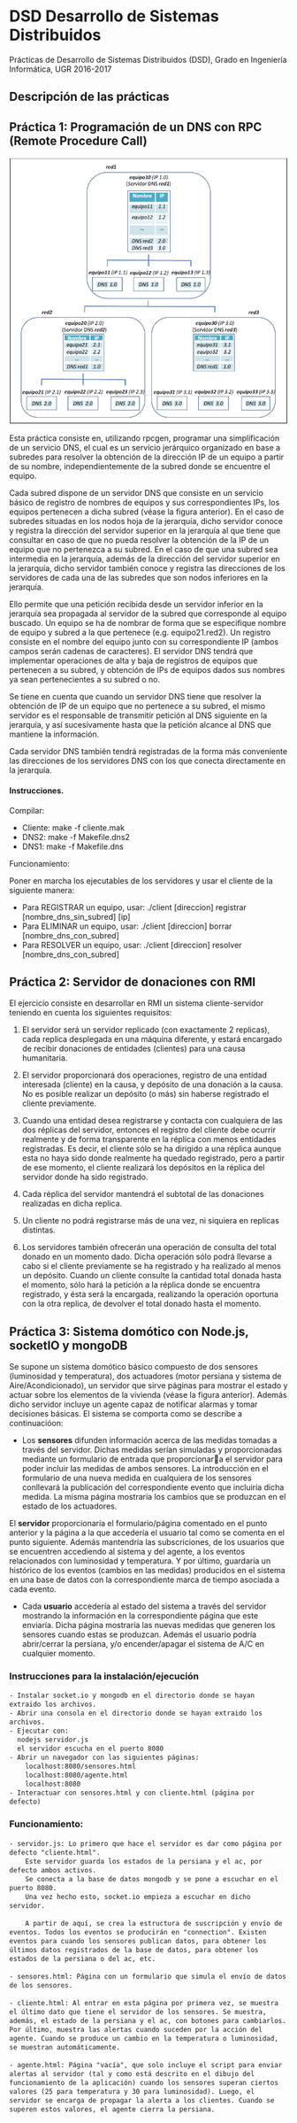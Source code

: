 # DSD Desarrollo de Sistemas Distribuidos

Prácticas de Desarrollo de Sistemas Distribuidos (DSD), Grado en Ingeniería Informática, UGR 2016-2017

## Descripción de las prácticas

## Práctica 1: Programación de un DNS con RPC (Remote Procedure Call)

![alt text](https://github.com/danidiaz1/DSD-Desarrollo-de-Sistemas-Distribuidos-UGR/blob/master/P1_RPC/doc/figura1.png "Figura 1")

Esta práctica consiste en, utilizando rpcgen, programar una simplificación de un servicio DNS, el cual es un servicio jerárquico organizado en base a subredes para resolver la obtención de la dirección IP de un equipo a partir de su nombre, independientemente de la subred donde se encuentre el equipo.

Cada subred dispone de un servidor DNS que consiste en un servicio básico de registro de nombres de equipos y sus correspondientes IPs, los equipos pertenecen a dicha subred (véase la figura anterior). En el caso de subredes situadas en los nodos hoja de la jerarquía, dicho servidor conoce y registra la dirección del servidor superior en la jerarquía al que tiene que consultar en caso de que no pueda resolver la obtención de la IP de un equipo que no pertenezca a su subred. En el caso de que una subred sea intermedia en la jerarquía, además de la dirección del servidor superior en la jerarquía, dicho servidor también conoce y registra las direcciones de los servidores de cada una de las subredes que son nodos inferiores en la jerarquía.

Ello permite que una petición recibida desde un servidor inferior en la jerarquía sea propagada al servidor de la subred que corresponde al equipo buscado. Un equipo se ha de nombrar de forma que se especifique nombre de equipo y subred a la que pertenece (e.g. equipo21.red2). Un registro consiste en el nombre del equipo junto con su correspondiente IP (ambos campos serán cadenas de caracteres). El servidor DNS tendrá que implementar operaciones de alta y baja de registros de equipos que pertenecen a su subred, y obtención de IPs de equipos dados sus nombres ya sean pertenecientes a su subred o no. 

Se tiene en cuenta que cuando un servidor DNS tiene que resolver la obtención de IP de un equipo que no pertenece a su subred, el mismo servidor es el responsable de transmitir petición al DNS siguiente en la jerarquía, y así sucesivamente hasta que la petición alcance al DNS que mantiene la información. 

Cada servidor DNS también tendrá registradas de la forma más conveniente las direcciones de los servidores DNS con los que conecta directamente en la jerarquía.

#### Instrucciones.

Compilar:

- Cliente: make -f cliente.mak
- DNS2: make -f Makefile.dns2
- DNS1: make -f Makefile.dns

Funcionamiento: 

Poner en marcha los ejecutables de los servidores y usar el cliente de la siguiente manera:

- Para REGISTRAR un equipo, usar: ./client [direccion] registrar [nombre_dns_sin_subred] [ip]
- Para ELIMINAR un equipo, usar: ./client [direccion] borrar [nombre_dns_con_subred]
- Para RESOLVER un equipo, usar: ./client [direccion] resolver [nombre_dns_con_subred]


## Práctica 2: Servidor de donaciones con RMI

El ejercicio consiste en desarrollar en RMI un sistema cliente-servidor teniendo en cuenta los siguientes requisitos:

1. El servidor será un servidor replicado (con exactamente 2 replicas), cada replica desplegada en una máquina diferente, y estará encargado de recibir donaciones de entidades (clientes) para una causa humanitaria.

2. El servidor proporcionará dos operaciones, registro de una entidad interesada (cliente) en la causa, y depósito de una donación a la causa. No es posible realizar un depósito (o más) sin haberse registrado el cliente previamente.

3. Cuando una entidad desea registrarse y contacta con cualquiera de las dos réplicas del servidor, entonces el registro del cliente debe ocurrir realmente y de forma transparente en la réplica con menos entidades registradas. Es decir, el cliente sólo se ha dirigido a una réplica aunque esta no haya sido donde realmente ha quedado registrado, pero a partir de ese momento, el cliente realizará los depósitos en la réplica del servidor donde ha sido registrado.

4. Cada réplica del servidor mantendrá el subtotal de las donaciones realizadas en dicha replica.

5. Un cliente no podrá registrarse más de una vez, ni siquiera en replicas distintas.

6. Los servidores también ofrecerán una operación de consulta del total donado en un momento dado. Dicha operación sólo podrá llevarse a cabo si el cliente previamente se ha registrado y ha realizado al menos un depósito. Cuando un cliente consulte la cantidad total donada hasta el momento, sólo hará la petición a la réplica donde se encuentra registrado, y ésta será la encargada, realizando la operación oportuna con la otra replica, de devolver el total donado hasta el momento.

## Práctica 3: Sistema domótico con Node.js, socketIO y mongoDB

Se supone un sistema domótico básico compuesto de dos sensores (luminosidad y temperatura), dos actuadores (motor persiana y sistema de Aire/Acondicionado), un servidor que sirve páginas para mostrar el estado y actuar sobre los elementos de la vivienda (véase la figura anterior). Además dicho servidor incluye un agente capaz de notificar alarmas y tomar decisiones básicas. El sistema se comporta como se describe a continuacióon:

- Los **sensores** difunden información acerca de las medidas tomadas a través del servidor. Dichas medidas serían simuladas y proporcionadas mediante un formulario de entrada que proporcionara el servidor para poder incluir las medidas de ambos sensores. La introducción en el formulario de una nueva medida en cualquiera de los sensores conllevará la publicación del correspondiente evento que incluiría dicha medida. La misma página mostraría los cambios que se produzcan en el estado de los actuadores.

El **servidor** proporcionaría el formulario/página comentado en el punto anterior y la página a la que accedería el usuario tal como se comenta en el punto siguiente. Además mantendría las subscriciones, de los usuarios que se encuentren accediendo al sistema y del agente, a los eventos relacionados con luminosidad y temperatura. Y por último, guardaría un histórico de los eventos (cambios en las medidas) producidos en el sistema en una base de datos con la correspondiente marca de tiempo asociada a cada evento.

- Cada **usuario** accedería al estado del sistema a través del servidor mostrando la información en la correspondiente página que este enviaría. Dicha página mostraría las nuevas medidas que generen los sensores cuando estas se produzcan. Además el usuario podría abrir/cerrar la persiana, y/o encender/apagar el sistema de A/C en cualquier momento.

### Instrucciones para la instalación/ejecución
	
	- Instalar socket.io y mongodb en el directorio donde se hayan extraido los archivos.
	- Abrir una consola en el directorio donde se hayan extraido los archivos.
	- Ejecutar con: 
      nodejs servidor.js
      el servidor escucha en el puerto 8080
	- Abrir un navegador con las siguientes páginas: 
		localhost:8080/sensores.html 
		localhost:8080/agente.html
		localhost:8080
	- Interactuar con sensores.html y con cliente.html (página por defecto)

### Funcionamiento:

	- servidor.js: Lo primero que hace el servidor es dar como página por defecto "cliente.html".
		Este servidor guarda los estados de la persiana y el ac, por defecto ambos activos.
		Se conecta a la base de datos mongodb y se pone a escuchar en el puerto 8080.
		Una vez hecho esto, socket.io empieza a escuchar en dicho servidor.

		A partir de aquí, se crea la estructura de suscripción y envío de eventos. Todos los eventos se producirán en "connection". Existen eventos para cuando los sensores publican datos, para obtener los últimos datos registrados de la base de datos, para obtener los estados de la persiana o del ac, etc.

	- sensores.html: Página con un formulario que simula el envío de datos de los sensores.

	- cliente.html: Al entrar en esta página por primera vez, se muestra el último dato que tiene el servidor de los sensores. Se muestra, además, el estado de la persiana y el ac, con botones para cambiarlos. Por último, muestra las alertas cuando suceden por la acción del agente. Cuando se produce un cambio en la temperatura o luminosidad, se muestran automáticamente.

	- agente.html: Página "vacía", que solo incluye el script para enviar alertas al servidor (tal y como está descrito en el dibujo del funcionamiento de la aplicación) cuando los sensores superan ciertos valores (25 para temperatura y 30 para luminosidad). Luego, el servidor se encarga de propagar la alerta a los clientes. Cuando se superen estos valores, el agente cierra la persiana.
